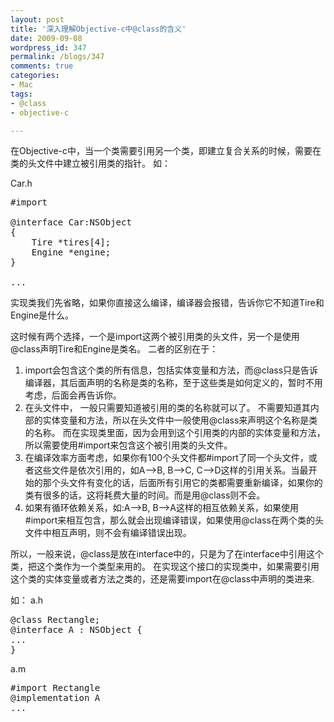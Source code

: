 ```yaml
---
layout: post
title: '深入理解Objective-c中@class的含义'
date: 2009-09-08
wordpress_id: 347
permalink: /blogs/347
comments: true
categories:
- Mac
tags:
- @class
- objective-c

---
```

在Objective-c中，当一个类需要引用另一个类，即建立复合关系的时候，需要在类的头文件中建立被引用类的指针。 如：

Car.h
<pre class="prettyprint linenums">#import 

@interface Car:NSObject
{
    Tire *tires[4];
    Engine *engine;
}

...</pre>
实现类我们先省略，如果你直接这么编译，编译器会报错，告诉你它不知道Tire和Engine是什么。

这时候有两个选择，一个是import这两个被引用类的头文件，另一个是使用@class声明Tire和Engine是类名。 二者的区别在于：
<ol>
	<li>import会包含这个类的所有信息，包括实体变量和方法，而@class只是告诉编译器，其后面声明的名称是类的名称，至于这些类是如何定义的，暂时不用考虑，后面会再告诉你。</li>
	<li>在头文件中， 一般只需要知道被引用的类的名称就可以了。 不需要知道其内部的实体变量和方法，所以在头文件中一般使用@class来声明这个名称是类的名称。 而在实现类里面，因为会用到这个引用类的内部的实体变量和方法，所以需要使用#import来包含这个被引用类的头文件。</li>
	<li>在编译效率方面考虑，如果你有100个头文件都#import了同一个头文件，或者这些文件是依次引用的，如A--&gt;B, B--&gt;C, C--&gt;D这样的引用关系。当最开始的那个头文件有变化的话，后面所有引用它的类都需要重新编译，如果你的类有很多的话，这将耗费大量的时间。而是用@class则不会。</li>
	<li>如果有循环依赖关系，如:A--&gt;B, B--&gt;A这样的相互依赖关系，如果使用#import来相互包含，那么就会出现编译错误，如果使用@class在两个类的头文件中相互声明，则不会有编译错误出现。</li>
</ol>
所以，一般来说，@class是放在interface中的，只是为了在interface中引用这个类，把这个类作为一个类型来用的。 在实现这个接口的实现类中，如果需要引用这个类的实体变量或者方法之类的，还是需要import在@class中声明的类进来.

如：
a.h
<pre class="prettyprint linenums">@class Rectangle;
@interface A : NSObject {
...
}</pre>
a.m
<pre class="prettyprint linenums">#import Rectangle
@implementation A
...</pre>
